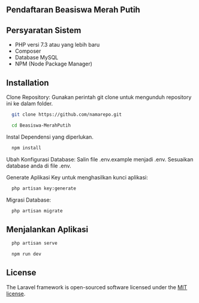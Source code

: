 ## Pendaftaran Beasiswa Merah Putih

## Persyaratan Sistem

-   PHP versi 7.3 atau yang lebih baru
-   Composer
-   Database MySQL
-   NPM (Node Package Manager)

## Installation

Clone Repository: Gunakan perintah git clone untuk mengunduh repository ini ke dalam folder.

```bash
  git clone https://github.com/namarepo.git
```
```bash
  cd Beasiswa-MerahPutih
```

Instal Dependensi yang diperlukan.

```bash
  npm install
```

Ubah Konfigurasi Database: Salin file .env.example menjadi .env. Sesuaikan database anda di file .env.

Generate Aplikasi Key untuk menghasilkan kunci aplikasi:

```bash
  php artisan key:generate
```

Migrasi Database:

```bash
  php artisan migrate
```

## Menjalankan Aplikasi

```bash
  php artisan serve
```
```bash
  npm run dev
```

## License

The Laravel framework is open-sourced software licensed under the [MIT license](https://opensource.org/licenses/MIT).
